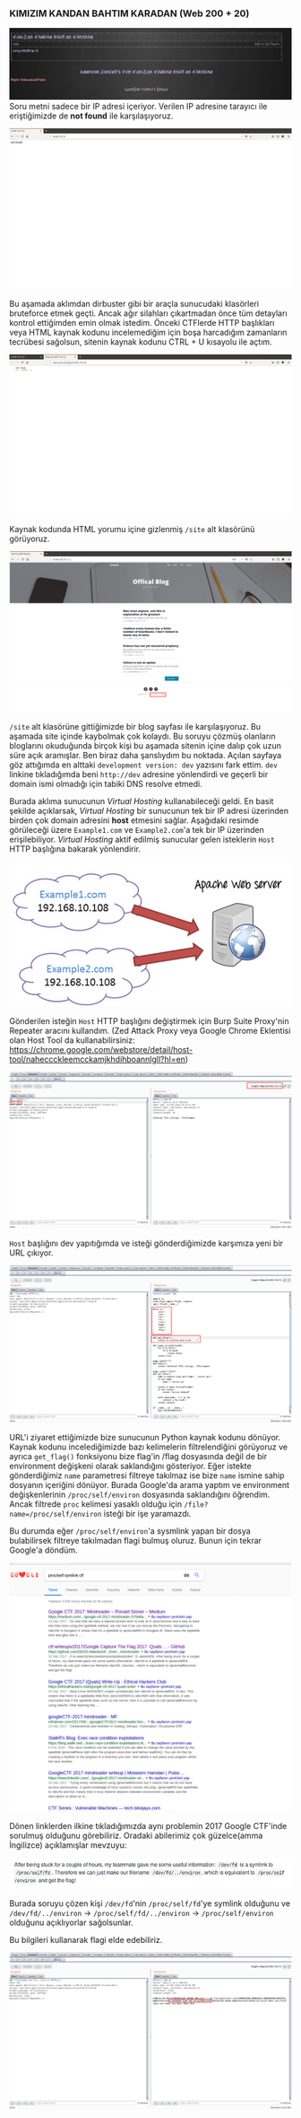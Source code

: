 ### KIMIZIM KANDAN BAHTIM KARADAN (Web 200 + 20)
![soru](soru.png)
Soru metni sadece bir IP adresi içeriyor. Verilen IP adresine tarayıcı ile eriştiğimizde de **not found** ile karşılaşıyoruz.

![adim1](adim_1.png)

Bu aşamada aklımdan dirbuster gibi bir araçla sunucudaki klasörleri bruteforce etmek geçti. Ancak ağır silahları çıkartmadan önce tüm detayları kontrol ettiğimden emin olmak istedim. Önceki CTFlerde HTTP başlıkları veya HTML kaynak kodunu incelemediğim için boşa harcadığım zamanların tecrübesi sağolsun, sitenin kaynak kodunu CTRL + U kısayolu ile açtım. 

![adim2](adim_2.png)

Kaynak kodunda HTML yorumu içine gizlenmiş `/site` alt klasörünü görüyoruz.

![adim3](adim_3.png)

`/site` alt klasörüne gittiğimizde bir blog sayfası ile karşılaşıyoruz. Bu aşamada site içinde kaybolmak çok kolaydı. Bu soruyu çözmüş olanların bloglarını okuduğunda birçok kişi bu aşamada sitenin içine dalıp çok uzun süre açık aramışlar. Ben biraz daha şanslıydım bu noktada. Açılan sayfaya göz attığımda en alttaki `development version: dev` yazısını fark ettim. `dev` linkine tıkladığımda beni `http://dev` adresine yönlendirdi ve geçerli bir domain ismi  olmadığı  için tabiki DNS resolve etmedi. 

Burada aklıma sunucunun *Virtual Hosting* kullanabileceği geldi. En basit şekilde açıklarsak, *Virtual Hosting* bir sunucunun tek bir IP adresi üzerinden birden çok domain adresini **host** etmesini sağlar. Aşağıdaki resimde görüleceği üzere `Example1.com` ve `Example2.com`'a tek bir IP üzerinden erişilebiliyor. *Virtual Hosting* aktif edilmiş sunucular gelen isteklerin `Host` HTTP başlığına bakarak yönlendirir.

![apache2](apache2_2.jpg)

Gönderilen isteğin `Host` HTTP başlığını değiştirmek için Burp Suite Proxy'nin Repeater aracını kullandım. (Zed Attack Proxy veya Google Chrome Eklentisi olan Host Tool da kullanabilirsiniz: https://chrome.google.com/webstore/detail/host-tool/naheccckleemcckamjkhdihboannlgll?hl=en)

![adim4](adim_4.png)

`Host` başlığını dev yapıtığımda ve isteği gönderdiğimizde karşımıza yeni bir URL çıkıyor.

![adim5](adim_5.png)

URL'i ziyaret ettiğimizde bize sunucunun Python kaynak kodunu dönüyor. Kaynak kodunu incelediğimizde bazı kelimelerin filtrelendiğini görüyoruz ve ayrıca `get_flag()` fonksiyonu bize flag'in /flag dosyasında değil de bir environment değişkeni olarak saklandığını gösteriyor. Eğer istekte gönderdiğimiz `name` parametresi filtreye takılmaz ise bize `name` ismine sahip dosyanın içeriğini dönüyor. Burada Google'da arama yaptım ve environment değişkenlerinin  `/proc/self/environ` dosyasında saklandığını öğrendim. Ancak filtrede `proc` kelimesi yasaklı olduğu için  `/file?name=/proc/self/environ` isteği bir işe yaramazdı.

Bu durumda eğer `/proc/self/environ`'a  sysmlink yapan bir dosya bulabilirsek filtreye takılmadan flagi bulmuş oluruz. Bunun için tekrar Google'a döndüm.

![adim6](adim_6.png)

Dönen linklerden ilkine tıkladığımızda aynı problemin 2017 Google CTF'inde sorulmuş olduğunu görebiliriz. Oradaki abilerimiz çok güzelce(amma İngilizce) açıklamışlar mevzuyu:

![adim7](adim_7.png)

Burada soruyu çözen kişi `/dev/fd`'nin `/proc/self/fd`'ye symlink olduğunu ve `/dev/fd/../environ` -> `/proc/self/fd/../environ` -> `/proc/self/environ` olduğunu açıklıyorlar sağolsunlar.

Bu bilgileri kullanarak flagi elde edebiliriz.

![sonadim](son_adim.png)
